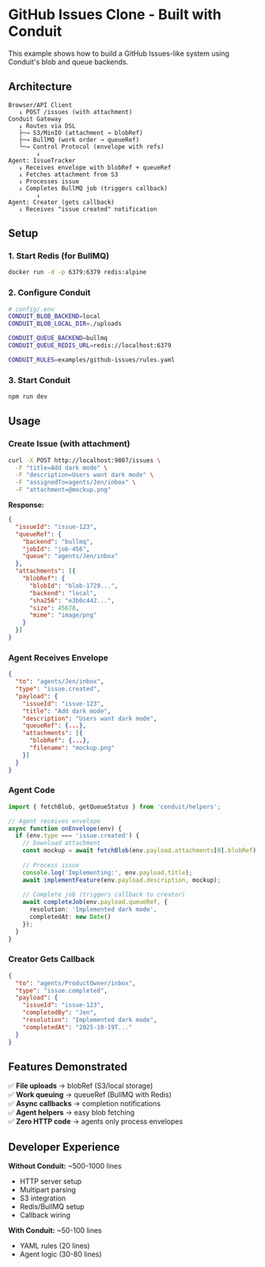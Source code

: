 # GitHub Issues Clone - Built with Conduit

This example shows how to build a GitHub Issues-like system using Conduit's blob and queue backends.

## Architecture

```
Browser/API Client
   ↓ POST /issues (with attachment)
Conduit Gateway
   ↓ Routes via DSL
   ├─→ S3/MinIO (attachment → blobRef)
   ├─→ BullMQ (work order → queueRef)
   └─→ Control Protocol (envelope with refs)
        ↓
Agent: IssueTracker
   ↓ Receives envelope with blobRef + queueRef
   ↓ Fetches attachment from S3
   ↓ Processes issue
   ↓ Completes BullMQ job (triggers callback)
        ↓
Agent: Creator (gets callback)
   ↓ Receives "issue created" notification
```

## Setup

### 1. Start Redis (for BullMQ)

```bash
docker run -d -p 6379:6379 redis:alpine
```

### 2. Configure Conduit

```bash
# config/.env
CONDUIT_BLOB_BACKEND=local
CONDUIT_BLOB_LOCAL_DIR=./uploads

CONDUIT_QUEUE_BACKEND=bullmq
CONDUIT_QUEUE_REDIS_URL=redis://localhost:6379

CONDUIT_RULES=examples/github-issues/rules.yaml
```

### 3. Start Conduit

```bash
npm run dev
```

## Usage

### Create Issue (with attachment)

```bash
curl -X POST http://localhost:9087/issues \
  -F "title=Add dark mode" \
  -F "description=Users want dark mode" \
  -F "assignedTo=agents/Jen/inbox" \
  -F "attachment=@mockup.png"
```

**Response:**
```json
{
  "issueId": "issue-123",
  "queueRef": {
    "backend": "bullmq",
    "jobId": "job-456",
    "queue": "agents/Jen/inbox"
  },
  "attachments": [{
    "blobRef": {
      "blobId": "blob-1729...",
      "backend": "local",
      "sha256": "e3b0c442...",
      "size": 45678,
      "mime": "image/png"
    }
  }]
}
```

### Agent Receives Envelope

```json
{
  "to": "agents/Jen/inbox",
  "type": "issue.created",
  "payload": {
    "issueId": "issue-123",
    "title": "Add dark mode",
    "description": "Users want dark mode",
    "queueRef": {...},
    "attachments": [{
      "blobRef": {...},
      "filename": "mockup.png"
    }]
  }
}
```

### Agent Code

```typescript
import { fetchBlob, getQueueStatus } from 'conduit/helpers';

// Agent receives envelope
async function onEnvelope(env) {
  if (env.type === 'issue.created') {
    // Download attachment
    const mockup = await fetchBlob(env.payload.attachments[0].blobRef);
    
    // Process issue
    console.log('Implementing:', env.payload.title);
    await implementFeature(env.payload.description, mockup);
    
    // Complete job (triggers callback to creator)
    await completeJob(env.payload.queueRef, {
      resolution: 'Implemented dark mode',
      completedAt: new Date()
    });
  }
}
```

### Creator Gets Callback

```json
{
  "to": "agents/ProductOwner/inbox",
  "type": "issue.completed",
  "payload": {
    "issueId": "issue-123",
    "completedBy": "Jen",
    "resolution": "Implemented dark mode",
    "completedAt": "2025-10-19T..."
  }
}
```

## Features Demonstrated

✅ **File uploads** → blobRef (S3/local storage)  
✅ **Work queuing** → queueRef (BullMQ with Redis)  
✅ **Async callbacks** → completion notifications  
✅ **Agent helpers** → easy blob fetching  
✅ **Zero HTTP code** → agents only process envelopes  

## Developer Experience

**Without Conduit:** ~500-1000 lines
- HTTP server setup
- Multipart parsing
- S3 integration
- Redis/BullMQ setup
- Callback wiring

**With Conduit:** ~50-100 lines
- YAML rules (20 lines)
- Agent logic (30-80 lines)
